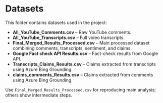 # Datasets

This folder contains datasets used in the project:

- **All_YouTube_Comments.csv** – Raw YouTube comments.  
- **All_YouTube_Transcripts.csv** – Full video transcripts.  
- **Final_Merged_Results_Processed.csv** – Main processed dataset combining comments, transcripts, sentiment, and claims.  
- **Google Fact check API Results.csv** – Fact-check results from Google API.  
- **Transcripts_Claims_Results.csv** – Claims extracted from transcripts using Azure Bing Grounding.  
- **claims_comments_Results.csv** – Claims extracted from comments using Azure Bing Grounding.  

Use `Final_Merged_Results_Processed.csv` for reproducing main analysis; others show intermediate steps.
